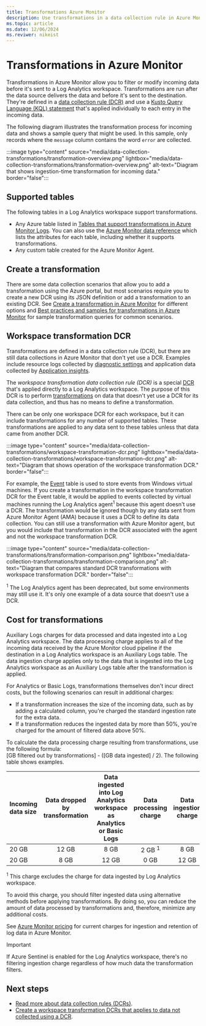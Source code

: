 ```yaml
---
title: Transformations Azure Monitor
description: Use transformations in a data collection rule in Azure Monitor to filter and modify incoming data.
ms.topic: article
ms.date: 12/06/2024
ms.reviwer: nikeist
---
```


# Transformations in Azure Monitor

Transformations in Azure Monitor allow you to filter or modify incoming data before it's sent to a Log Analytics workspace. Transformations are run after the data source delivers the data and before it's sent to the destination. They're defined in a [data collection rule (DCR)](data-collection-rule-overview.md) and use a [Kusto Query Language (KQL) statement](data-collection-transformations-kql.md) that's applied individually to each entry in the incoming data.

The following diagram illustrates the transformation process for incoming data and shows a sample query that might be used. In this sample, only records where the `message` column contains the word `error` are collected.

:::image type="content" source="media/data-collection-transformations/transformation-overview.png" lightbox="media/data-collection-transformations/transformation-overview.png" alt-text="Diagram that shows ingestion-time transformation for incoming data." border="false":::

## Supported tables

The following tables in a Log Analytics workspace support transformations.

* Any Azure table listed in [Tables that support transformations in Azure Monitor Logs](../logs/tables-feature-support.md). You can also use the [Azure Monitor data reference](/azure/azure-monitor/reference/) which lists the attributes for each table, including whether it supports transformations.
* Any custom table created for the Azure Monitor Agent.

## Create a transformation

There are some data collection scenarios that allow you to add a transformation using the Azure portal, but most scenarios require you to create a new DCR using its JSON definition or add a transformation to an existing DCR. See [Create a transformation in Azure Monitor](data-collection-transformations-create.md) for different options and [Best practices and samples for transformations in Azure Monitor](data-collection-transformations-samples.md) for sample transformation queries for common scenarios.

## Workspace transformation DCR

Transformations are defined in a data collection rule (DCR), but there are still data collections in Azure Monitor that don't yet use a DCR. Examples include resource logs collected by [diagnostic settings](../platform/diagnostic-settings.md) and application data collected by [Application insights](../app/app-insights-overview.md).

The *workspace transformation data collection rule (DCR)* is a special [DCR](data-collection-rule-overview.md) that's applied directly to a Log Analytics workspace. The purpose of this DCR is to perform [transformations](data-collection-transformations.md) on data that doesn't yet use a DCR for its data collection, and thus has no means to define a transformation.

There can be only one workspace DCR for each workspace, but it can include transformations for any number of supported tables. These transformations are applied to any data sent to these tables unless that data came from another DCR. 

:::image type="content" source="media/data-collection-transformations/workspace-transformation-dcr.png" lightbox="media/data-collection-transformations/workspace-transformation-dcr.png" alt-text="Diagram that shows operation of the workspace transformation DCR." border="false":::

For example, the [Event](../reference/tables/event.md) table is used to store events from Windows virtual machines. If you create a transformation in the workspace transformation DCR for the Event table, it would be applied to events collected by virtual machines running the Log Analytics agent<sup>1</sup> because this agent doesn't use a DCR. The transformation would be ignored though by any data sent from Azure Monitor Agent (AMA) because it uses a DCR to define its data collection. You can still use a transformation with Azure Monitor agent, but you would include that transformation in the DCR associated with the agent and not the workspace transformation DCR.

:::image type="content" source="media/data-collection-transformations/transformation-comparison.png" lightbox="media/data-collection-transformations/transformation-comparison.png" alt-text="Diagram that compares standard DCR transformations with workspace transformation DCR." border="false":::

<sup>1</sup> The Log Analytics agent has been deprecated, but some environments may still use it. It's only one example of a data source that doesn't use a DCR.

## Cost for transformations

Auxiliary Logs charges for data processed and data ingested into a Log Analytics workspace. The data processing charge applies to all of the incoming data received by the Azure Monitor cloud pipeline if the destination in a Log Analytics workspace is an Auxiliary Logs table. The data ingestion charge applies only to the data that is ingested into the Log Analytics workspace as an Auxiliary Logs table after the transformation is applied.

For Analytics or Basic Logs, transformations themselves don't incur direct costs, but the following scenarios can result in additional charges:

* If a transformation increases the size of the incoming data, such as by adding a calculated column, you're charged the standard ingestion rate for the extra data.
* If a transformation reduces the ingested data by more than 50%, you're charged for the amount of filtered data above 50%.

To calculate the data processing charge resulting from transformations, use the following formula:<br>[GB filtered out by transformations] - ([GB data ingested] / 2). The following table shows examples.

|Incoming data size| Data dropped by transformation | Data ingested into Log Analytics workspace as Analytics or Basic Logs| Data processing charge |Data ingestion charge |
|:--------------------------|:------------------------------:|:----------------------------------------:|:----------------------:|:----------------:|
| 20 GB                     | 12 GB                          | 8 GB                                     | 2 GB <sup>1</sup>      | 8 GB             |
| 20 GB                     | 8 GB                           | 12 GB                                    | 0 GB                   | 12 GB            |

<sup>1</sup> This charge excludes the charge for data ingested by Log Analytics workspace.

To avoid this charge, you should filter ingested data using alternative methods before applying transformations. By doing so, you can reduce the amount of data processed by transformations and, therefore, minimize any additional costs.

See [Azure Monitor pricing](https://azure.microsoft.com/pricing/details/monitor) for current charges for ingestion and retention of log data in Azure Monitor.

> [!IMPORTANT]
> If Azure Sentinel is enabled for the Log Analytics workspace, there's no filtering ingestion charge regardless of how much data the transformation filters.

## Next steps

* [Read more about data collection rules (DCRs)](data-collection-rule-overview.md).
* [Create a workspace transformation DCRs that applies to data not collected using a DCR](data-collection-transformations-create.md#create-workspace-transformation-dcr).

